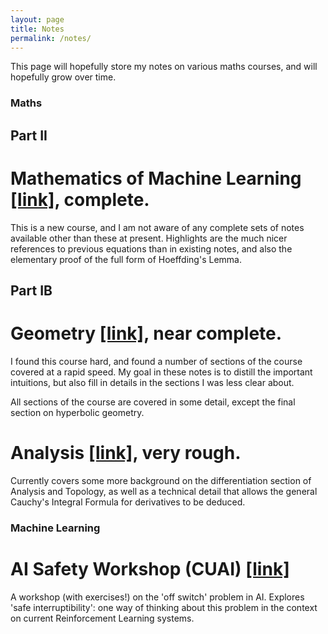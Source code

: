 ```yaml
---
layout: page
title: Notes
permalink: /notes/
---
```


This page will hopefully store my notes on various maths courses, and will hopefully grow over time.

### Maths

## Part II

# Mathematics of Machine Learning <a href="../assets/MML/MML.pdf" target="_blank">[link]</a>, complete.

This is a new course, and I am not aware of any complete sets of notes available other than these at present. Highlights are the much nicer references to previous equations than in existing notes, and also the elementary proof of the full form of Hoeffding's Lemma.

## Part IB

# Geometry <a href="../assets/Geometry/Geom.pdf" target="_blank">[link]</a>, near complete.

I found this course hard, and found a number of sections of the course covered at a rapid speed. My goal in these notes is to distill the important intuitions, but also fill in details in the sections I was less clear about.

All sections of the course are covered in some detail, except the final section on hyperbolic geometry.

# Analysis <a href="../assets/Anal.pdf" target="_blank">[link]</a>, very rough.

<!-- Currently only covers a useful trick to verify the general derivative form of Cauch -->

Currently covers some more background on the differentiation section of Analysis and Topology, as well as a technical detail that allows the general Cauchy's Integral Formula for derivatives to be deduced.

### Machine Learning

# AI Safety Workshop (CUAI) <a href="https://colab.research.google.com/drive/1Yfk1a4EkCEEddzW-iNfIaH_8-yPK3Ddo" target="_blank">[link]</a>

A workshop (with exercises!) on the 'off switch' problem in AI. Explores 'safe interruptibility': one way of thinking about this problem in the context on current Reinforcement Learning systems.

<!-- In future, I'd like to expand this when I know more analysis. -->

<!-- # Principles of Statistics <a href="../assets/PoS/pos.pdf" target="_blank">[link]</a>. created 22nd October 2021. -->
<!-- I have just started writing up notes for the Principles of Statistics course. -->